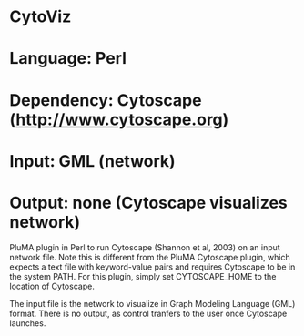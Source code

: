 # CytoViz
# Language: Perl
# Dependency: Cytoscape (http://www.cytoscape.org)
# Input: GML (network)
# Output: none (Cytoscape visualizes network)

PluMA plugin in Perl to run Cytoscape (Shannon et al, 2003) on an input network file.
Note this is different from the PluMA Cytoscape plugin, which expects a text file with
keyword-value pairs and requires Cytoscape to be in the system PATH.  For this plugin,
simply set CYTOSCAPE_HOME to the location of Cytoscape.

The input file is the network to visualize in Graph Modeling Language (GML) format.
There is no output, as control tranfers to the user once Cytoscape launches.



